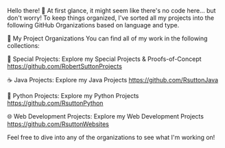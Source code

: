 Hello there! 👋
At first glance, it might seem like there's no code here... but don't worry! To keep things organized, I've sorted all my projects into the following GitHub Organizations based on language and type.

📂 My Project Organizations
You can find all of my work in the following collections:

🚀 Special Projects:
Explore my Special Projects & Proofs-of-Concept
https://github.com/RobertSuttonProjects

☕ Java Projects:
Explore my Java Projects
https://github.com/RsuttonJava

🐍 Python Projects:
Explore my Python Projects
https://github.com/RsuttonPython

🌐 Web Development Projects:
Explore my Web Development Projects
https://github.com/RsuttonWebsites

Feel free to dive into any of the organizations to see what I'm working on!
